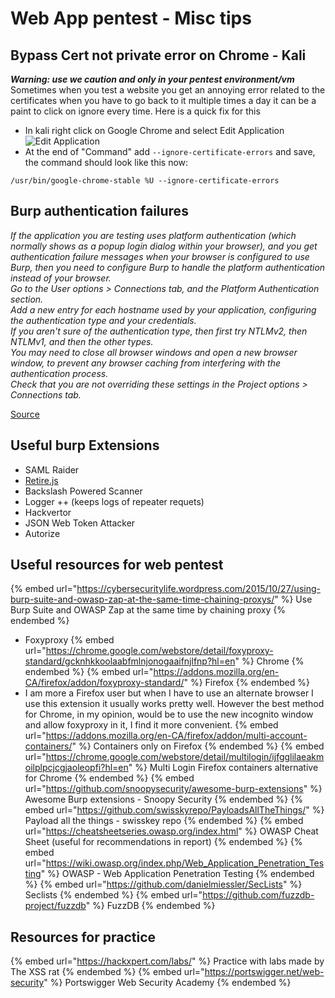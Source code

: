 # Web App pentest - Misc tips

## Bypass Cert not private error on Chrome - Kali

***Warning: use we caution and only in your pentest environment/vm***  
Sometimes when you test a website you get an annoying error related to the certificates when you have to go back to it multiple times a day it can be a paint to click on ignore every time. 
Here is a quick fix for this
- In kali right click on Google Chrome and select Edit Application   
![Edit Application](https://csbygb.github.io/img/chrome-edit-app.png)
- At the end of "Command" add `--ignore-certificate-errors` and save, the command should look like this now:
```
/usr/bin/google-chrome-stable %U --ignore-certificate-errors
```

## Burp authentication failures

*If the application you are testing uses platform authentication (which normally shows as a popup login dialog within your browser), and you get authentication failure messages when your browser is configured to use Burp, then you need to configure Burp to handle the platform authentication instead of your browser.   
Go to the User options > Connections tab, and the Platform Authentication section.  
Add a new entry for each hostname used by your application, configuring the authentication type and your credentials.  
If you aren't sure of the authentication type, then first try NTLMv2, then NTLMv1, and then the other types.  
You may need to close all browser windows and open a new browser window, to prevent any browser caching from interfering with the authentication process.  
Check that you are not overriding these settings in the Project options > Connections tab.*

[Source](https://portswigger.net/burp/documentation/desktop/troubleshooting) 

## Useful burp Extensions

- SAML Raider
- [Retire.js](https://github.com/retirejs/retire.js/)
- Backslash Powered Scanner
- Logger ++ (keeps logs of repeater requets)
- Hackvertor
- JSON Web Token Attacker 
- Autorize

## Useful resources for web pentest

{% embed url="https://cybersecuritylife.wordpress.com/2015/10/27/using-burp-suite-and-owasp-zap-at-the-same-time-chaining-proxys/" %} Use Burp Suite and OWASP Zap at the same time by chaining proxy {% endembed %}
- Foxyproxy
{% embed url="https://chrome.google.com/webstore/detail/foxyproxy-standard/gcknhkkoolaabfmlnjonogaaifnjlfnp?hl=en" %} Chrome {% endembed %}
{% embed url="https://addons.mozilla.org/en-CA/firefox/addon/foxyproxy-standard/" %} Firefox {% endembed %}
-   I am more a Firefox user but when I have to use an alternate browser I use this extension it usually works pretty well. However the best method for Chrome, in my opinion, would be to use the new incognito window and allow foxyproxy in it, I find it more convenient.
{% embed url="https://addons.mozilla.org/en-CA/firefox/addon/multi-account-containers/" %} Containers only on Firefox {% endembed %}
{% embed url="https://chrome.google.com/webstore/detail/multilogin/ijfgglilaeakmoilplpcjcgjaoleopfi?hl=en" %} Multi Login Firefox containers alternative for Chrome {% endembed %}
{% embed url="https://github.com/snoopysecurity/awesome-burp-extensions" %} Awesome Burp extensions - Snoopy Security {% endembed %}
{% embed url="https://github.com/swisskyrepo/PayloadsAllTheThings/" %} Payload all the things - swisskey repo {% endembed %}
{% embed url="https://cheatsheetseries.owasp.org/index.html" %} OWASP Cheat Sheet (useful for recommendations in report) {% endembed %}
{% embed url="https://wiki.owasp.org/index.php/Web_Application_Penetration_Testing" %} OWASP - Web Application Penetration Testing {% endembed %}
{% embed url="https://github.com/danielmiessler/SecLists" %} Seclists {% endembed %}
{% embed url="https://github.com/fuzzdb-project/fuzzdb" %} FuzzDB {% endembed %}

## Resources for practice

{% embed url="https://hackxpert.com/labs/" %} Practice with labs made by The XSS rat {% endembed %}
{% embed url="https://portswigger.net/web-security" %} Portswigger Web Security Academy {% endembed %}
